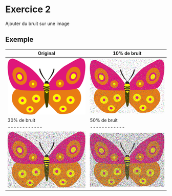 # Exercice 2

Ajouter du bruit sur une image

## Exemple

|Original|10% de bruit|
|--------|------------|
|![Original](images/original.png)|![Image avec bruit](images/bruit10.bmp)|
|30% de bruit|50% de bruit|
|------------|------------|
|![Image avec bruit](images/bruit30.bmp)|![Image avec bruit](images/bruit50.bmp)|